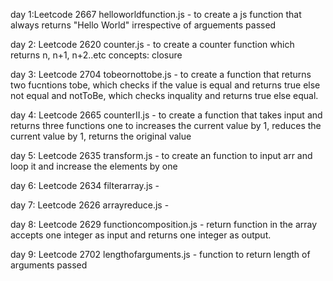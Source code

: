 day 1:Leetcode 2667
helloworldfunction.js - to create a js function that always returns "Hello World" irrespective of arguements passed

day 2: Leetcode 2620
counter.js - to create a counter function which returns n, n+1, n+2..etc concepts: closure

day 3: Leetcode 2704
tobeornottobe.js - to create a function that returns two fucntions tobe, which checks if the value is equal and returns true else not equal and notToBe, which checks inquality and returns true else equal.

day 4: Leetcode 2665 
counterII.js - to create a function that takes input and returns three functions one to increases the current value by 1, reduces the current value by 1, returns the original value

day 5: Leetcode 2635
transform.js - to create an function to input arr and loop it and increase the elements by one

day 6: Leetcode 2634
filterarray.js -

day 7: Leetcode 2626
arrayreduce.js - 

day 8: Leetcode 2629 
functioncomposition.js - return function in the array accepts one integer as input and returns one integer as output.

day 9: Leetcode 2702 
lengthofarguments.js - function to return length of arguments passed 
